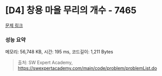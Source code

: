 # [D4] 창용 마을 무리의 개수 - 7465 

[문제 링크](https://swexpertacademy.com/main/code/problem/problemDetail.do?contestProbId=AWngfZVa9XwDFAQU) 

### 성능 요약

메모리: 56,748 KB, 시간: 195 ms, 코드길이: 1,211 Bytes



> 출처: SW Expert Academy, https://swexpertacademy.com/main/code/problem/problemList.do